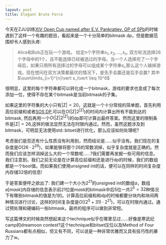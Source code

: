 ```yaml
---
layout: post
title: Elegant Brute Force
---
```


今天在ZJU训练[XIV Open Cup named after E.V. Pankratiev. GP of SPb](http://opentrains.snarknews.info/~ejudge/team.cgi?contest_id=010231)的时候遇到了这样一个有趣的题目，看起来是一个十分简单的bitmask dp，但是数据范围却令人感到头疼:

> Alice和Bob正在玩一个游戏。 给定$n$个字符串$s_1,s_2,\dots,s_n$. 双方轮流选择$26$个字母中的$1$个，且不能选择已经被选过的字母。当一个人选择完了一个字母后，如果只用所有选择过的字母可以组成某个字符串$s_i$,那么这个人输掉游戏。现在想问在双方决策都最优的情况下，是先手会赢还是后手会赢? 其中$\sum\limits_{i=1}^{n}\vert s_i\vert \leq 10^6$

很明显，这里的每个字符串都可以转化成一个bitmask，游戏的要求也变成了每次添加一位，使得不存在某个bitmask是当前bitmask的子集。

如果这里的字符集的大小只有$\vert \Sigma \vert=20$，这就是一个十分常规的简单题，首先利用高位前缀和或者[SOS DP](http://codeforces.com/blog/entry/45223),可以在$O(\vert \Sigma \vert2^{\vert \Sigma\vert})$的时间内计算出所有不能到达的bitmask, 然后再用一个$O(\vert \Sigma \vert2^{\vert \Sigma\vert})$的dp即可计算出最终答案。然而这里的限制条件是$\vert \Sigma \vert=26$,这样的做法显然无法在时限内通过。然而，虽然这题涉及到bitmask，可明显无法使用std::bitset进行优化，那么应该如何处理呢?

考虑我们是否还有什么性质没有利用到，然而结论是......似乎没有。我们现在的复杂度是$O(26\cdot 2^{26})$，如果能够将那个$26$的常数消掉，似乎复杂度就是正确的。然而我们应该怎样消掉这么大的一个常数呢......?我们需要再发掘一些可用的信息。我们注意到，我们之前无论是在计算高位前缀和还是进行dp的时候，我们的数组都是一个bool值。而如果我们使用unsigned int的话，便可以在同样的时间复杂度内存储32倍的信息!

于是答案便呼之欲出了: 我们建一个大小为$2^{21}$的unsigned int的数组$a$，数组$a[mask]$内存储的信息表示前21位是$mask$的bitmask中后$5$位一共$2^5=32$种情况下有哪些bitmask的值是为$1$的。计算高位前缀和和dp的时候都要分块内和块间两种情况进行讨论，这样的时间复杂度是$O((2^5+31)\cdot2^{21})$，可以在时限内通过。通过预处理和硬编码一些bitmask，最终的程序可以做到非常短。

写这篇博文的时候突然想起来这个technique似乎在哪里见过......好像是寒武纪camp的dreamoon contest?这个technique和bitset压位以及Method of Four Russians都有点相似，但又有不同，可以说是一种非常优雅而又具有技巧性的暴力了w。